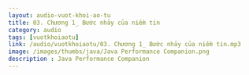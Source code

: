 ```yaml
---
layout: audio-vuot-khoi-ao-tu
title: 03. Chương 1_ Bước nhảy của niềm tin
category: audio
tags: [vuotkhoiaotu]
link: /audio/vuotkhoiaotu/03. Chương 1_ Bước nhảy của niềm tin.mp3 
image: /images/thumbs/java/Java Performance Companion.png
description : Java Performance Companion 
---
```












